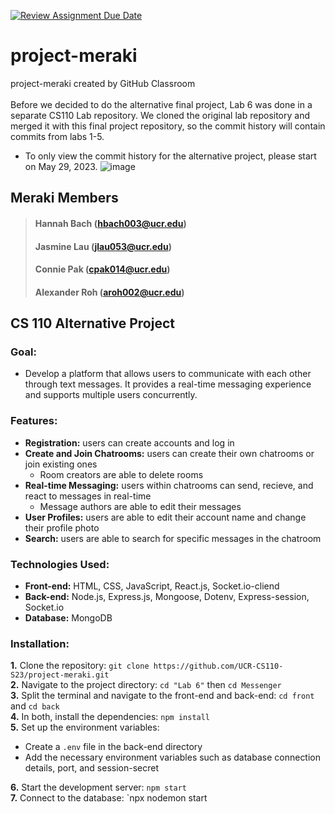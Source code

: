 [![Review Assignment Due Date](https://classroom.github.com/assets/deadline-readme-button-24ddc0f5d75046c5622901739e7c5dd533143b0c8e959d652212380cedb1ea36.svg)](https://classroom.github.com/a/w5ovOekq)
# **project-meraki**
project-meraki created by GitHub Classroom <br><br>
Before we decided to do the alternative final project, Lab 6 was done in a separate CS110 Lab repository. We cloned the original lab repository and merged it with this final project repository, so the commit history will contain commits from labs 1-5.
* To only view the commit history for the alternative project, please start on May 29, 2023.
![image](https://github.com/UCR-CS110-S23/project-meraki/assets/57569284/510850da-fbe3-4b6a-a72d-a1190d921211)

## Meraki Members
  > #### Hannah Bach (hbach003@ucr.edu)
  > #### Jasmine Lau (jlau053@ucr.edu)
  > #### Connie Pak (cpak014@ucr.edu)
  > #### Alexander Roh (aroh002@ucr.edu)

## CS 110 Alternative Project

### Goal:
  - Develop a platform that allows users to communicate with each other through text messages. It provides a real-time messaging experience and supports multiple users concurrently.

### Features:
  - **Registration:** users can create accounts and log in
  - **Create and Join Chatrooms:** users can create their own chatrooms or join existing ones
      - Room creators are able to delete rooms
  - **Real-time Messaging:** users within chatrooms can send, recieve, and react to messages in real-time
      - Message authors are able to edit their messages
  - **User Profiles:** users are able to edit their account name and change their profile photo
  - **Search:** users are able to search for specific messages in the chatroom

### Technologies Used:
  - **Front-end:** HTML, CSS, JavaScript, React.js, Socket.io-cliend
  - **Back-end:** Node.js, Express.js, Mongoose, Dotenv, Express-session, Socket.io
  - **Database:** MongoDB

### Installation:
  **1.** Clone the repository: `git clone https://github.com/UCR-CS110-S23/project-meraki.git` <br>
  **2.** Navigate to the project directory: `cd "Lab 6"` then `cd Messenger` <br>
  **3.** Split the terminal and navigate to the front-end and back-end: `cd front` and `cd back` <br>
  **4.** In both, install the dependencies: `npm install` <br>
  **5.** Set up the environment variables: <br>
  - Create a `.env` file in the back-end directory <br> 
  - Add the necessary environment variables such as database connection details, port, and session-secret
  
  **6.** Start the development server: `npm start` <br>
  **7.** Connect to the database: `npx nodemon start <br>
